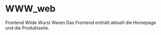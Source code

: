 # WWW_web
Frontend Wilde Wurst Waren
Das Frontend enthält aktuell die Homepage und die Produktseite.
